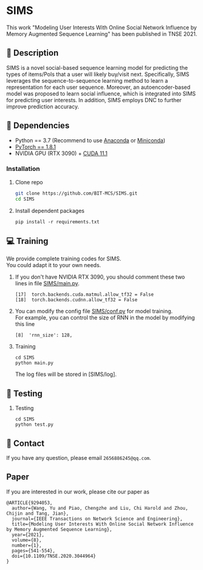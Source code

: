 # SIMS
This work "Modeling User Interests With Online Social Network Influence by Memory Augmented Sequence Learning" has been published in TNSE 2021.
## :page_facing_up: Description
SIMS is a novel social-based sequence learning model for predicting the types of items/PoIs that a user will likely buy/visit next.
Specifically, SIMS leverages the sequence-to-sequence learning method to learn a representation for each user sequence.
Moreover, an autoencoder-based model was proposed to learn social influence, which is integrated into SIMS for predicting user interests.
In addition, SIMS employs DNC to further improve prediction accuracy.
## :wrench: Dependencies
- Python == 3.7 (Recommend to use [Anaconda](https://www.anaconda.com/download/#linux) or [Miniconda](https://docs.conda.io/en/latest/miniconda.html))
- [PyTorch == 1.8.1](https://pytorch.org/)
- NVIDIA GPU (RTX 3090) + [CUDA 11.1](https://developer.nvidia.com/cuda-downloads)
### Installation
1. Clone repo
    ```bash
    git clone https://github.com/BIT-MCS/SIMS.git
    cd SIMS
    ```
2. Install dependent packages
    ```
    pip install -r requirements.txt
    ```
## :computer: Training

We provide complete training codes for SIMS.<br>
You could adapt it to your own needs.

1. If you don't have NVIDIA RTX 3090, you should comment these two lines in file
[SIMS/main.py](https://github.com/BIT-MCS/SIMS/blob/main/main.py).
	```
	[17]  torch.backends.cuda.matmul.allow_tf32 = False
	[18]  torch.backends.cudnn.allow_tf32 = False
	```
2. You can modify the config file 
[SIMS/conf.py](https://github.com/BIT-MCS/SIMS/blob/main/conf.py) for model training.<br>
For example, you can control the size of RNN in the model by modifying this line
	```
	[8]  'rnn_size': 128,
	```
3. Training
	```
	cd SIMS
	python main.py
	```
	The log files will be stored in [SIMS/log].
## :checkered_flag: Testing
1. Testing
	```
	cd SIMS
	python test.py
	```
## :e-mail: Contact

If you have any question, please email `2656886245@qq.com`.
## Paper
If you are interested in our work, please cite our paper as

```
@ARTICLE{9294053,
  author={Wang, Yu and Piao, Chengzhe and Liu, Chi Harold and Zhou, Chijin and Tang, Jian},
  journal={IEEE Transactions on Network Science and Engineering}, 
  title={Modeling User Interests With Online Social Network Influence by Memory Augmented Sequence Learning}, 
  year={2021},
  volume={8},
  number={1},
  pages={541-554},
  doi={10.1109/TNSE.2020.3044964}
}
```
